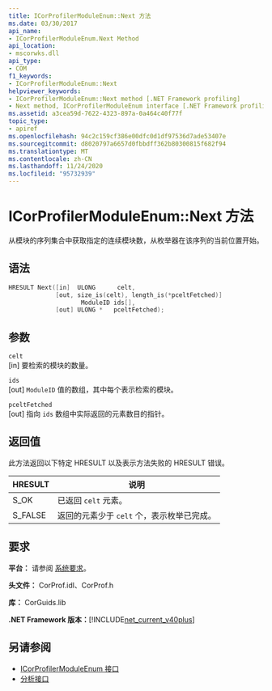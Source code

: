 ```yaml
---
title: ICorProfilerModuleEnum::Next 方法
ms.date: 03/30/2017
api_name:
- ICorProfilerModuleEnum.Next Method
api_location:
- mscorwks.dll
api_type:
- COM
f1_keywords:
- ICorProfilerModuleEnum::Next
helpviewer_keywords:
- ICorProfilerModuleEnum::Next method [.NET Framework profiling]
- Next method, ICorProfilerModuleEnum interface [.NET Framework profiling]
ms.assetid: a3cea59d-7622-4323-897a-0a464c40f77f
topic_type:
- apiref
ms.openlocfilehash: 94c2c159cf386e00dfc0d1df97536d7ade53407e
ms.sourcegitcommit: d8020797a6657d0fbbdff362b80300815f682f94
ms.translationtype: MT
ms.contentlocale: zh-CN
ms.lasthandoff: 11/24/2020
ms.locfileid: "95732939"
---
```

# <a name="icorprofilermoduleenumnext-method"></a>ICorProfilerModuleEnum::Next 方法

从模块的序列集合中获取指定的连续模块数，从枚举器在该序列的当前位置开始。  
  
## <a name="syntax"></a>语法  
  
```cpp  
HRESULT Next([in]  ULONG      celt,  
             [out, size_is(celt), length_is(*pceltFetched)]  
                    ModuleID ids[],  
             [out] ULONG *   pceltFetched);  
```  
  
## <a name="parameters"></a>参数  

 `celt`  
 [in] 要检索的模块的数量。  
  
 `ids`  
 [out] `ModuleID` 值的数组，其中每个表示检索的模块。  
  
 `pceltFetched`  
 [out] 指向 `ids` 数组中实际返回的元素数目的指针。  
  
## <a name="return-value"></a>返回值  

 此方法返回以下特定 HRESULT 以及表示方法失败的 HRESULT 错误。  
  
|HRESULT|说明|  
|-------------|-----------------|  
|S_OK|已返回 `celt` 元素。|  
|S_FALSE|返回的元素少于 `celt` 个，表示枚举已完成。|  
  
## <a name="requirements"></a>要求  

 **平台：** 请参阅 [系统要求](../../get-started/system-requirements.md)。  
  
 **头文件：** CorProf.idl、CorProf.h  
  
 **库：** CorGuids.lib  
  
 **.NET Framework 版本：**[!INCLUDE[net_current_v40plus](../../../../includes/net-current-v40plus-md.md)]  
  
## <a name="see-also"></a>另请参阅

- [ICorProfilerModuleEnum 接口](icorprofilermoduleenum-interface.md)
- [分析接口](profiling-interfaces.md)
